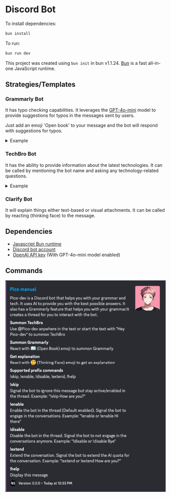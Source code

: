 # Discord Bot

To install dependencies:

```bash
bun install
```

To run:

```bash
bun run dev
```

This project was created using `bun init` in bun v1.1.24. [Bun](https://bun.sh) is a fast all-in-one JavaScript runtime.

## Strategies/Templates

### Grammarly Bot

It has typo checking capabilities. It leverages the [GPT-4o-mini](https://openai.com) model to provide suggestions for
typos in the messages sent by users.

Just add an emoji 'Open book' to your message and the bot will respond with suggestions for typos.

<details>
<summary>Example</summary>

![grammarly-example.png](images/grammarly-example.png)
</details>

### TechBro Bot

It has the ability to provide information about the latest technologies. It can be called by mentioning the bot name and
asking any technology-related questions.

<details>
<summary>Example</summary>

![tech-bro-example.png](images/tech-bro-example.png)
</details>

### Clarify Bot

It will explain things either text-based or visual attachments. It can be called by reacting (thinking face) to the message.


## Dependencies

- [Javascript Bun runtime](https://bun.sh)
- [Discord bot account](https://discord.com/developers/applications)
- [OpenAI API key](https://openai.com) (With GPT-4o-mini model enabled)


## Commands
![help.png](images/help.png)
